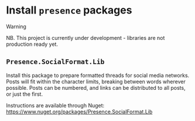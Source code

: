 # Install `presence` packages

> [!WARNING]
> NB. This project is currently under development - libraries are not production ready yet.

## `Presence.SocialFormat.Lib`

Install this package to prepare formatted threads for social media networks. Posts will fit within the character limits, breaking between words wherever possible. Posts can be numbered, and links can be distributed to all posts, or just the first.

Instructions are available through Nuget: https://www.nuget.org/packages/Presence.SocialFormat.Lib